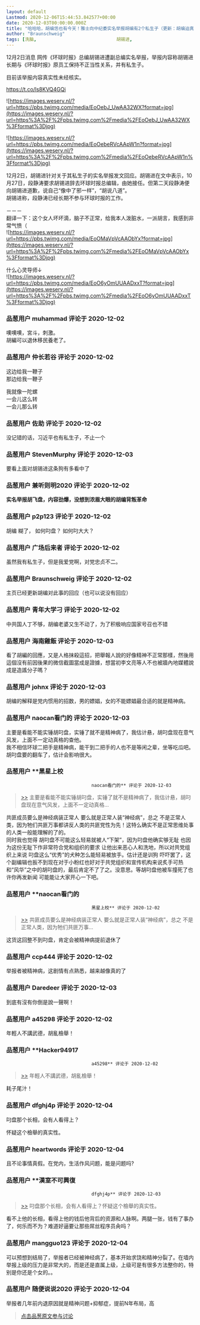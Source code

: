 ```yaml
---
layout: default
Lastmod: 2020-12-06T15:44:53.842577+00:00
date: 2020-12-03T00:00:00.000Z
title: "哈哈哈，胡编恁也有今天！雅士向中纪委实名举报胡编有2个私生子（更新：胡编迫真回应）"
author: "Braunschweig"
tags: [洗脑,								胡锡进,								环球时报,								高雅创作,								翻车新闻]
---
```


12月2日消息 网传《环球时报》总编胡锡进遭副总编实名举报，举报内容称胡锡进长期与《环球时报》原员工保持不正当性关系，并有私生子。  
  
目前该举报内容真实性未经核实。   
  
https://t.co/ls8KVQ4GQi  
  
![https://images.weserv.nl/?url=https://pbs.twimg.com/media/EoOebJ_UwAA32WX?format=jpg](https://images.weserv.nl/?url=https%3A%2F%2Fpbs.twimg.com%2Fmedia%2FEoOebJ_UwAA32WX%3Fformat%3Djpg)  
  
![https://images.weserv.nl/?url=https://pbs.twimg.com/media/EoOebeRVcAApW1n?format=jpg](https://images.weserv.nl/?url=https%3A%2F%2Fpbs.twimg.com%2Fmedia%2FEoOebeRVcAApW1n%3Fformat%3Djpg)  
  
12月2日，胡锡进针对关于其私生子的实名举报发文回应。胡锡进在文中表示，10月27日，段静涛要求胡锡进辞去环球时报总编辑，由她接任。但第二天段静涛便向胡锡进道歉，说自己“像中了邪一样”，“胡说八道”。  
胡锡进称，段静涛已经长期不参与环球时报的工作。  
  
－－－  
翻译一下：这个女人坏坏滴，脑子不正常，给我本人泼脏水，一派胡言，我感到非常气愤（  
![https://images.weserv.nl/?url=https://pbs.twimg.com/media/EoOMaVpVcAAObYx?format=jpg](https://images.weserv.nl/?url=https%3A%2F%2Fpbs.twimg.com%2Fmedia%2FEoOMaVpVcAAObYx%3Fformat%3Djpg)  
  
  
什么心灵导师↓  
![https://images.weserv.nl/?url=https://pbs.twimg.com/media/EoO6yOmUUAADxxT?format=jpg](https://images.weserv.nl/?url=https%3A%2F%2Fpbs.twimg.com%2Fmedia%2FEoO6yOmUUAADxxT%3Fformat%3Djpg)

            
### 品葱用户 **muhammad** 评论于 2020-12-02
        
噢噢噢，宮斗，刺激。  
胡編可以退休移民養老了。
        


            
### 品葱用户 **仲长若谷** 评论于 2020-12-02
        
这边给我一鞭子  
那边给我一鞭子  
  
我就像一陀螺  
一会儿这么转  
一会儿那么转
        


            
### 品葱用户 **佐助** 评论于 2020-12-02
        
没记错的话，习近平也有私生子，不止一个
        


            
### 品葱用户 **StevenMurphy** 评论于 2020-12-03
        
要看上面对胡锡进这条狗有多看中了
        


            
### 品葱用户 **兼听则明2020** 评论于 2020-12-02
        
**实名举报胡飞盘，内容劲爆，没想到浓眉大眼的胡编背叛革命**
        


            
### 品葱用户 **p2p123** 评论于 2020-12-02
        
胡编 糊了， 如何叼盘？ 如何叼大大？
        


            
### 品葱用户 **广场后来者** 评论于 2020-12-02
        
虽然我有私生子，但是我爱党啊，对党忠贞不二。
        


            
### 品葱用户 **Braunschweig** 评论于 2020-12-02
        
主页已经更新胡编对此事的回应（也可以说没有回应）
        


            
### 品葱用户 **青年大学刁** 评论于 2020-12-02
        
中共国人丁不够，胡编老婆又生不动了，为了积极响应国家号召也不错
        


            
### 品葱用户 **海南雞飯** 评论于 2020-12-03
        
看了胡編的回應，又是人格抹殺這招，把舉報人說的好像精神不正常那樣，然後用這個沒有前因後果的微信截圖當成是證據，想當初李文亮等人不也被牆內地媒體說成是造謠分子嗎？
        


            
### 品葱用户 **johnx** 评论于 2020-12-03
        
胡编的解释是党内惯用的招数，男的嫖娼，女的不能嫖娼最合适的就是精神病。
        


            
### 品葱用户 **naocan看门的** 评论于 2020-12-03
        
主要是看能不能实锤胡叼盘，实锤了就不是精神病了，我估计悬，胡叼盘现在意气风发，上面不一定动真格的查他。  
我不相信环球二把手是精神病，能干到二把手的人也不是等闲之辈，坐等吃瓜吧。胡叼盘要的翻车了，估计会影响很大。
        


            
### 品葱用户 **黑星上校				
									naocan看门的** 评论于 2020-12-03
        
> [\>>]( "/article/item_id-557113#") 主要是看能不能实锤胡叼盘，实锤了就不是精神病了，我估计悬，胡叼盘现在意气风发，上面不一定动真格...

  
共匪成员要么是神经病装正常人 要么就是正常人装“神经病”，总之 不是正常人类，因为牠们共匪万事都讲反人类的共匪党性为先！这特么确实不是正常思维处事的人类一般能理解的了的。  
同时我也觉得 胡叼盘不可能这么轻易就被人“下架”，因为叼盘他确实够无耻 也因为这份无耻下作非常符合党和组织的要求 让他出来恶心人和洗地，所以对共党组织上来说 叼盘这么“优秀”的犬种怎么能轻易被放手。估计还是训狗 吓吓罢了，这个副编辑也扳不到现在对于小粉红也好对于共党组织和宣传机构来说炙手可热和“风华”之中的胡叼盘的，最后肯定不了了之。没意思。等胡叼盘他被车撞死了也许你再发新闻 可能能让大家开心一下吧。
        


            
### 品葱用户 **naocan看门的				
									黑星上校** 评论于 2020-12-02
        
> [\>>]( "/article/item_id-557117#") 共匪成员要么是神经病装正常人 要么就是正常人装“神经病”，总之 不是正常人类，因为牠们共匪万事...

  
  
这货这回整不到叼盘，肯定会被精神病提前退休了
        


            
### 品葱用户 **ccp444** 评论于 2020-12-02
        
举报者被精神病，这剧情有点熟悉，越来越像真的了
        


            
### 品葱用户 **Daredeer** 评论于 2020-12-03
        
到底有沒有你倒是說一聲啊！
        


            
### 品葱用户 **a45298** 评论于 2020-12-02
        
年輕人不講武德，胡亂檢舉！
        


            
### 品葱用户 **Hacker94917				
									a45298** 评论于 2020-12-02
        
> [\>>]( "/article/item_id-557163#") 年輕人不講武德，胡亂檢舉！

  
耗子尾汁！
        


            
### 品葱用户 **dfghj4p** 评论于 2020-12-04
        
叼盘那个长相，会有人看得上？  
  
怀疑这个檢舉的真实性。
        


            
### 品葱用户 **heartwords** 评论于 2020-12-04
        
且不论事情真假。在党内，生活作风问题，能是问题吗?
        


            
### 品葱用户 **漢室不可興復				
									dfghj4p** 评论于 2020-12-03
        
> [\>>]( "/article/item_id-557280#") 叼盘那个长相，会有人看得上？怀疑这个檢舉的真实性。

  
看不上他的长相，看得上他的钱后他背后的资源和人脉啊。两腿一张，钱有了事办了，何乐而不为？难道好逼要让那些屌丝程序员肏吗？
        


            
### 品葱用户 **mangguo123** 评论于 2020-12-04
        
可以预想到结局了，举报者已经被神经病了，基本开始求饶和精神分裂了。在墙内举报上级的压力是非常大的，而是还是直属上级，上级可是有很多方法整你的，特别是你还是个女的。。
        


            
### 品葱用户 **随便说说2020** 评论于 2020-12-04
        
举报者几年前内退原因就是精神问题+抑郁症，提前N年布局，高
        






> [点击品葱原文参与讨论](https://pincong.rocks/article/27014)

